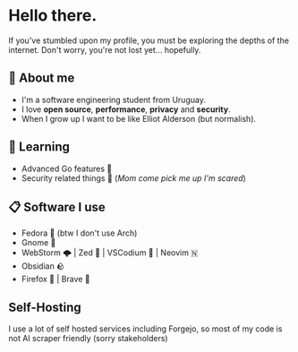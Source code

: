 # Hello there.

If you've stumbled upon my profile, you must be exploring the depths of the internet. Don't worry, you're not lost yet... hopefully.

## 🦆 About me

- I'm a software engineering student from Uruguay.
- I love **open source**, **performance**, **privacy** and **security**. 
- When I grow up I want to be like Elliot Alderson (but normalish).

## 📖 Learning

- Advanced Go features 🐹
- Security related things 🔐 (_Mom come pick me up I'm scared_)

## 📋 Software I use

- Fedora 🎩 (btw I don't use Arch)
- Gnome 🐾
- WebStorm 🌩 | Zed 🔲 | VSCodium 🪸 | Neovim 🇳
- Obsidian 🪨
- Firefox 🦊 | Brave 🦁

## Self-Hosting

I use a lot of self hosted services including Forgejo, so most of my code is not AI scraper friendly (sorry stakeholders)
